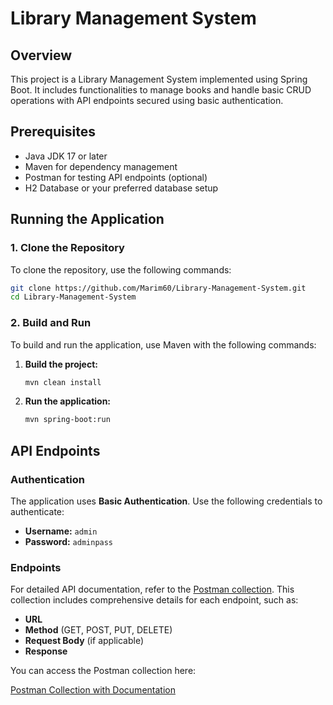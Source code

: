 # Library Management System

## Overview
This project is a Library Management System implemented using Spring Boot. It includes functionalities to manage books and handle basic CRUD operations with API endpoints secured using basic authentication.

## Prerequisites
- Java JDK 17 or later
- Maven for dependency management
- Postman for testing API endpoints (optional)
- H2 Database or your preferred database setup

## Running the Application

### 1. Clone the Repository

To clone the repository, use the following commands:
 ```bash
git clone https://github.com/Marim60/Library-Management-System.git
cd Library-Management-System
 ```
### 2. Build and Run

To build and run the application, use Maven with the following commands:

1. **Build the project:**

    ```bash
    mvn clean install
    ```

2. **Run the application:**

    ```bash
    mvn spring-boot:run
    ```

## API Endpoints

### Authentication

The application uses **Basic Authentication**. Use the following credentials to authenticate:

- **Username:** `admin`
- **Password:** `adminpass`

### Endpoints

For detailed API documentation, refer to the [Postman collection](https://note-mood.postman.co/workspace/Global~129e7d65-cfa6-4456-864e-350351321515/collection/34400135-0eb034de-4685-4d09-a556-1a67a11f501f?action=share&creator=34400135). This collection includes comprehensive details for each endpoint, such as:

- **URL**
- **Method** (GET, POST, PUT, DELETE)
- **Request Body** (if applicable)
- **Response**

You can access the Postman collection here:

[Postman Collection with Documentation](https://note-mood.postman.co/workspace/Global~129e7d65-cfa6-4456-864e-350351321515/collection/34400135-0eb034de-4685-4d09-a556-1a67a11f501f?action=share&creator=34400135)
